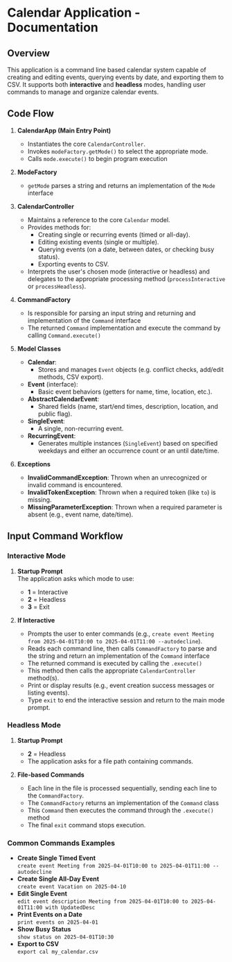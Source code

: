 # Calendar Application - Documentation

## Overview
This application is a command line based calendar system capable of creating and editing events, querying events by date, and exporting them to CSV. It supports both **interactive** and **headless** modes, handling user commands to manage and organize calendar events.

## Code Flow

1. **CalendarApp (Main Entry Point)**
    - Instantiates the core `CalendarController`.
    - Invokes `modeFactory.getMode()` to select the appropriate mode.
    - Calls `mode.execute()` to begin program execution
   
2. **ModeFactory**
   - `getMode` parses a string and returns an implementation of the `Mode` interface

3. **CalendarController**
    - Maintains a reference to the core `Calendar` model.
    - Provides methods for:
        - Creating single or recurring events (timed or all-day).
        - Editing existing events (single or multiple).
        - Querying events (on a date, between dates, or checking busy status).
        - Exporting events to CSV.
    - Interprets the user's chosen mode (interactive or headless) and delegates to the appropriate processing method (`processInteractive` or `processHeadless`).

4. **CommandFactory**
    - Is responsible for parsing an input string and returning and implementation of the `Command` interface
    - The returned `Command` implementation and execute the command by calling `Command.execute()`

5. **Model Classes**
    - **Calendar**:
        - Stores and manages `Event` objects (e.g. conflict checks, add/edit methods, CSV export).
    - **Event** (interface):
        - Basic event behaviors (getters for name, time, location, etc.).
    - **AbstractCalendarEvent**:
        - Shared fields (name, start/end times, description, location, and public flag).
    - **SingleEvent**:
        - A single, non-recurring event.
    - **RecurringEvent**:
        - Generates multiple instances (`SingleEvent`) based on specified weekdays and either an occurrence count or an until date/time.

6. **Exceptions**
    - **InvalidCommandException**: Thrown when an unrecognized or invalid command is encountered.
    - **InvalidTokenException**: Thrown when a required token (like `to`) is missing.
    - **MissingParameterException**: Thrown when a required parameter is absent (e.g., event name, date/time).

## Input Command Workflow

### Interactive Mode
1. **Startup Prompt**  
   The application asks which mode to use:
    - **1** = Interactive
    - **2** = Headless
    - **3** = Exit

2. **If Interactive**
    - Prompts the user to enter commands (e.g., `create event Meeting from 2025-04-01T10:00 to 2025-04-01T11:00 --autodecline`).
    - Reads each command line, then calls `CommandFactory` to parse and the string and return an implementation of the `Command` interface
    - The returned command is executed by calling the `.execute()`
    - This method then calls the appropriate `CalendarController` method(s).
    - Print or display results (e.g., event creation success messages or listing events).
    - Type `exit` to end the interactive session and return to the main mode prompt.

### Headless Mode
1. **Startup Prompt**
    - **2** = Headless
    - The application asks for a file path containing commands.

2. **File-based Commands**
    - Each line in the file is processed sequentially, sending each line to the `CommandFactory`.
    - The `CommandFactory` returns an implementation of the `Command` class
    - This `Command` then executes the command through the `.execute()` method
    - The final `exit` command stops execution.

### Common Commands Examples
- **Create Single Timed Event**  
  `create event Meeting from 2025-04-01T10:00 to 2025-04-01T11:00 --autodecline`
- **Create Single All-Day Event**  
  `create event Vacation on 2025-04-10`
- **Edit Single Event**  
  `edit event description Meeting from 2025-04-01T10:00 to 2025-04-01T11:00 with UpdatedDesc`
- **Print Events on a Date**  
  `print events on 2025-04-01`
- **Show Busy Status**  
  `show status on 2025-04-01T10:30`
- **Export to CSV**  
  `export cal my_calendar.csv`